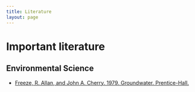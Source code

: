 ```yaml
---
title: Literature
layout: page
---
```


# Important literature

## Environmental Science

- [Freeze, R. Allan, and John A. Cherry. 1979. Groundwater. Prentice-Hall.](../literature/Freeze_and_Cherry-1979-Groundwater.pdf)